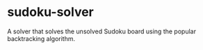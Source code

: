 # sudoku-solver
A solver that solves the unsolved Sudoku board using the popular backtracking algorithm.
